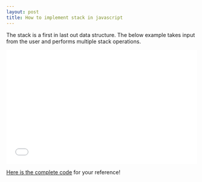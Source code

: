 ```yaml
---
layout: post
title: How to implement stack in javascript
---
```


The stack is a first in last out data structure.
The below example takes input from the user and performs multiple stack operations.

<iframe width="100%" height="300" src="//jsfiddle.net/xameeramir/qez93dxt/embedded/result/" allowfullscreen="allowfullscreen" allowpaymentrequest frameborder="0"></iframe>

[Here is the complete code](https://jsfiddle.net/xameeramir/qez93dxt/) for your reference!